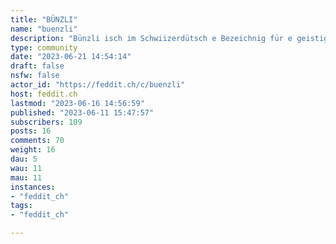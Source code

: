 ```yaml
---
title: "BÜNZLI" 
name: "buenzli"
description: "Bünzli isch im Schwiizerdütsch e Bezeichnig für e geistig unbeweglichi, chlykariert dänkendi und uhuere gsellschaftskonformi Person. Da hets Platz fürs Bünzlitum, überschwänglichi Vaterlandsliebi und e gehörigi Portion Sälbschtironie.Reglä:- Sind lieb zunenad - Merci- Kei Wärbig oder Kommentär späme- Nüt da mit rassistisch sii, antisemistisch oder irgend en anderi form vo Fanatismus - chömmer nöd bruche- Hebet en schöne!"
type: community
date: "2023-06-21 14:54:14"
draft: false
nsfw: false
actor_id: "https://feddit.ch/c/buenzli"
host: feddit.ch
lastmod: "2023-06-16 14:56:59"
published: "2023-06-11 15:47:57"
subscribers: 109
posts: 16
comments: 70
weight: 16
dau: 5
wau: 11
mau: 11
instances:
- "feddit_ch"
tags: 
- "feddit_ch"

---
```

